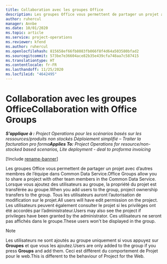 ```yaml
---
title: Collaboration avec les groupes Office
description: Les groupes Office vous permettent de partager un projet avec d’autres membres de l’équipe dans Common Data Service.
author: ruhercul
manager: Annbe
ms.date: 10/01/2020
ms.topic: article
ms.service: project-operations
ms.reviewer: kfend
ms.author: ruhercul
ms.openlocfilehash: 815658ef66fb8083fb066f8f4d64a503580bfad2
ms.sourcegitcommit: 573be7e36604ace82b35e439cfa748aa7c587415
ms.translationtype: HT
ms.contentlocale: fr-FR
ms.lasthandoff: 11/25/2020
ms.locfileid: "4642495"
---
```

# <a name="collaboration-with-office-groups"></a><span data-ttu-id="21e9e-103">Collaboration avec les groupes Office</span><span class="sxs-lookup"><span data-stu-id="21e9e-103">Collaboration with Office Groups</span></span>

<span data-ttu-id="21e9e-104">_**S’applique à :** Project Operations pour les scénarios basés sur les ressources/produits non stockés Déploiement simplifié – Traiter la facturation pro forma_</span><span class="sxs-lookup"><span data-stu-id="21e9e-104">_**Applies To:** Project Operations for resource/non-stocked based scenarios, Lite deployment - deal to proforma invoicing_</span></span>

[!include [rename-banner](~/includes/cc-data-platform-banner.md)]

<span data-ttu-id="21e9e-105">Les groupes Office vous permettent de partager un projet avec d’autres membres de l’équipe dans Common Data Service.</span><span class="sxs-lookup"><span data-stu-id="21e9e-105">Office Groups allow you to share a project with other team members in the Common Data Service.</span></span> <span data-ttu-id="21e9e-106">Lorsque vous ajoutez des utilisateurs au groupe, la propriété du projet est transférée au groupe.</span><span class="sxs-lookup"><span data-stu-id="21e9e-106">When you add users to the group, project ownership transfers to the group.</span></span> <span data-ttu-id="21e9e-107">Tous les utilisateurs auront l’autorisation de modification sur le projet.</span><span class="sxs-lookup"><span data-stu-id="21e9e-107">All users will have edit permission on the project.</span></span> <span data-ttu-id="21e9e-108">Les utilisateurs peuvent également consulter le projet si les privilèges ont été accordés par l’administrateur.</span><span class="sxs-lookup"><span data-stu-id="21e9e-108">Users may also see the project if privileges have been granted by the administrator.</span></span> <span data-ttu-id="21e9e-109">Ces utilisateurs ne seront pas affichés dans le groupe.</span><span class="sxs-lookup"><span data-stu-id="21e9e-109">These users won't be displayed in the group.</span></span>

> [!NOTE] 
> <span data-ttu-id="21e9e-110">Les utilisateurs ne sont ajoutés au groupe uniquement si vous appuyez sur **Groupes** et que vous les ajoutez.</span><span class="sxs-lookup"><span data-stu-id="21e9e-110">Users are only added to the group if you press **Groups** and add them.</span></span> <span data-ttu-id="21e9e-111">Ceci est différent du comportement de Projet pour le web.</span><span class="sxs-lookup"><span data-stu-id="21e9e-111">This is different to the behaviour of Project for the Web.</span></span> 

